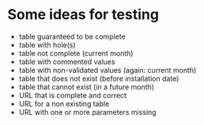 # Some ideas for testing
- table guaranteed to be complete
- table with hole(s)
- table not complete (current month)
- table with commented values
- table with non-validated values (again: current month)
- table that does not exist (before installation date)
- table that cannot exist (in a future month)
- URL that is complete and correct
- URL for a non existing table
- URL with one or more parameters missing

